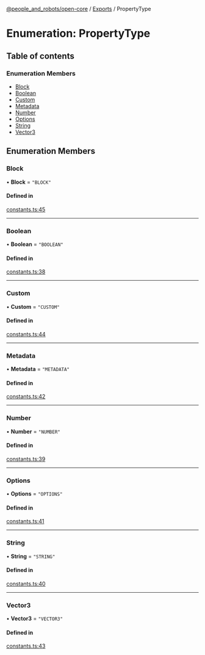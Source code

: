 [@people_and_robots/open-core](../README.md) / [Exports](../modules.md) / PropertyType

# Enumeration: PropertyType

## Table of contents

### Enumeration Members

- [Block](PropertyType.md#block)
- [Boolean](PropertyType.md#boolean)
- [Custom](PropertyType.md#custom)
- [Metadata](PropertyType.md#metadata)
- [Number](PropertyType.md#number)
- [Options](PropertyType.md#options)
- [String](PropertyType.md#string)
- [Vector3](PropertyType.md#vector3)

## Enumeration Members

### Block

• **Block** = ``"BLOCK"``

#### Defined in

[constants.ts:45](https://github.com/Wisc-HCI/open-vp/blob/c25824e2/packages/open-core/src/constants.ts#L45)

___

### Boolean

• **Boolean** = ``"BOOLEAN"``

#### Defined in

[constants.ts:38](https://github.com/Wisc-HCI/open-vp/blob/c25824e2/packages/open-core/src/constants.ts#L38)

___

### Custom

• **Custom** = ``"CUSTOM"``

#### Defined in

[constants.ts:44](https://github.com/Wisc-HCI/open-vp/blob/c25824e2/packages/open-core/src/constants.ts#L44)

___

### Metadata

• **Metadata** = ``"METADATA"``

#### Defined in

[constants.ts:42](https://github.com/Wisc-HCI/open-vp/blob/c25824e2/packages/open-core/src/constants.ts#L42)

___

### Number

• **Number** = ``"NUMBER"``

#### Defined in

[constants.ts:39](https://github.com/Wisc-HCI/open-vp/blob/c25824e2/packages/open-core/src/constants.ts#L39)

___

### Options

• **Options** = ``"OPTIONS"``

#### Defined in

[constants.ts:41](https://github.com/Wisc-HCI/open-vp/blob/c25824e2/packages/open-core/src/constants.ts#L41)

___

### String

• **String** = ``"STRING"``

#### Defined in

[constants.ts:40](https://github.com/Wisc-HCI/open-vp/blob/c25824e2/packages/open-core/src/constants.ts#L40)

___

### Vector3

• **Vector3** = ``"VECTOR3"``

#### Defined in

[constants.ts:43](https://github.com/Wisc-HCI/open-vp/blob/c25824e2/packages/open-core/src/constants.ts#L43)
